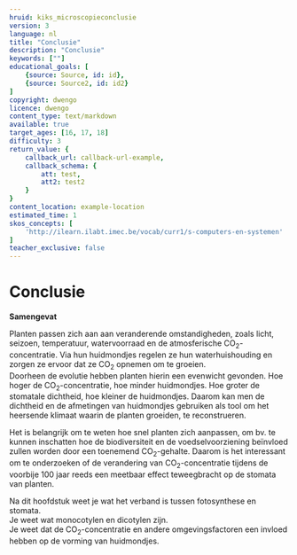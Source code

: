 ```yaml
---
hruid: kiks_microscopieconclusie
version: 3
language: nl
title: "Conclusie"
description: "Conclusie"
keywords: [""]
educational_goals: [
    {source: Source, id: id}, 
    {source: Source2, id: id2}
]
copyright: dwengo
licence: dwengo
content_type: text/markdown
available: true
target_ages: [16, 17, 18]
difficulty: 3
return_value: {
    callback_url: callback-url-example,
    callback_schema: {
        att: test,
        att2: test2
    }
}
content_location: example-location
estimated_time: 1
skos_concepts: [
    'http://ilearn.ilabt.imec.be/vocab/curr1/s-computers-en-systemen'
]
teacher_exclusive: false
---
```


# Conclusie 
<div class="alert alert-box alert-warning">
<strong>Samengevat</strong><br>

Planten passen zich aan aan veranderende omstandigheden, zoals licht, seizoen, temperatuur, watervoorraad en de atmosferische CO<sub>2</sub>-concentratie. Via hun huidmondjes regelen ze hun waterhuishouding en zorgen ze ervoor dat ze CO<sub>2</sub> opnemen om te groeien.<br>
Doorheen de evolutie hebben planten hierin een evenwicht gevonden. Hoe hoger de CO<sub>2</sub>-concentratie, hoe minder huidmondjes. Hoe groter de stomatale dichtheid, hoe kleiner de huidmondjes. Daarom kan men de dichtheid en de afmetingen van huidmondjes gebruiken als tool om het heersende klimaat waarin de planten groeiden, te reconstrueren. 

Het is belangrijk om te weten hoe snel planten zich aanpassen, om bv. te kunnen inschatten hoe de biodiversiteit en de voedselvoorziening beïnvloed zullen worden door een toenemend CO<sub>2</sub>-gehalte. Daarom is het interessant om te onderzoeken of de verandering van CO<sub>2</sub>-concentratie tijdens de voorbije 100 jaar reeds een meetbaar effect teweegbracht op de stomata van planten. 

Na dit hoofdstuk weet je wat het verband is tussen fotosynthese en stomata.<br>
Je weet wat monocotylen en dicotylen zijn.<br>
Je weet dat de CO<sub>2</sub>-concentratie en andere omgevingsfactoren een invloed hebben op de vorming van huidmondjes.
</div>
